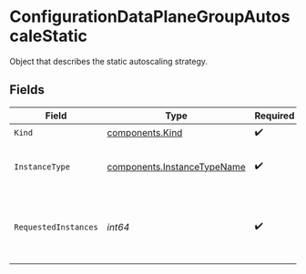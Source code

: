 # ConfigurationDataPlaneGroupAutoscaleStatic

Object that describes the static autoscaling strategy.


## Fields

| Field                                                                      | Type                                                                       | Required                                                                   | Description                                                                | Example                                                                    |
| -------------------------------------------------------------------------- | -------------------------------------------------------------------------- | -------------------------------------------------------------------------- | -------------------------------------------------------------------------- | -------------------------------------------------------------------------- |
| `Kind`                                                                     | [components.Kind](../../models/components/kind.md)                         | :heavy_check_mark:                                                         | N/A                                                                        |                                                                            |
| `InstanceType`                                                             | [components.InstanceTypeName](../../models/components/instancetypename.md) | :heavy_check_mark:                                                         | Instance type name to indicate capacity.                                   |                                                                            |
| `RequestedInstances`                                                       | *int64*                                                                    | :heavy_check_mark:                                                         | Number of data-planes the deployment target will contain.                  | 3                                                                          |